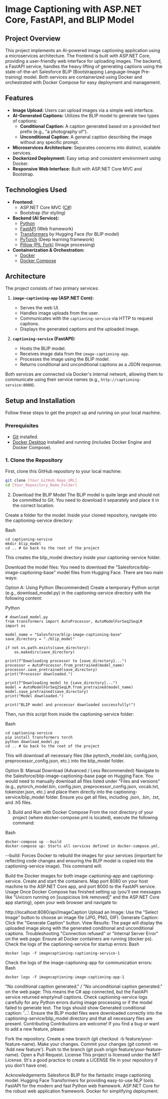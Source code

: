 # Image Captioning with ASP.NET Core, FastAPI, and BLIP Model

## Project Overview

This project implements an AI-powered image captioning application using a microservices architecture. The frontend is built with ASP.NET Core, providing a user-friendly web interface for uploading images. The backend, a FastAPI service, handles the heavy lifting of generating captions using the state-of-the-art Salesforce BLIP (Bootstrapping Language-Image Pre-training) model. Both services are containerized using Docker and orchestrated with Docker Compose for easy deployment and management.

## Features

* **Image Upload:** Users can upload images via a simple web interface.
* **AI-Generated Captions:** Utilizes the BLIP model to generate two types of captions:
    * **Conditional Caption:** A caption generated based on a provided text prefix (e.g., "a photography of").
    * **Unconditional Caption:** A general caption describing the image without any specific prompt.
* **Microservices Architecture:** Separates concerns into distinct, scalable services.
* **Dockerized Deployment:** Easy setup and consistent environment using Docker.
* **Responsive Web Interface:** Built with ASP.NET Core MVC and Bootstrap.

## Technologies Used

* **Frontend:**
    * ASP.NET Core MVC ([C#](https://dotnet.microsoft.com/))
    * Bootstrap (for styling)
* **Backend (AI Service):**
    * [Python](https://www.python.org/)
    * [FastAPI](https://fastapi.tiangolo.com/) (Web framework)
    * [Transformers](https://huggingface.co/docs/transformers/index) by Hugging Face (for BLIP model)
    * [PyTorch](https://pytorch.org/) (Deep learning framework)
    * [Pillow (PIL Fork)](https://python-pillow.org/) (Image processing)
* **Containerization & Orchestration:**
    * [Docker](https://www.docker.com/)
    * [Docker Compose](https://docs.docker.com/compose/)

## Architecture

The project consists of two primary services:

1.  **`image-captioning-app` (ASP.NET Core):**
    * Serves the web UI.
    * Handles image uploads from the user.
    * Communicates with the `captioning-service` via HTTP to request captions.
    * Displays the generated captions and the uploaded image.

2.  **`captioning-service` (FastAPI):**
    * Hosts the BLIP model.
    * Receives image data from the `image-captioning-app`.
    * Processes the image using the BLIP model.
    * Returns conditional and unconditional captions as a JSON response.

Both services are connected via Docker's internal network, allowing them to communicate using their service names (e.g., `http://captioning-service:8000`).

## Setup and Installation

Follow these steps to get the project up and running on your local machine.

### Prerequisites

* [Git](https://git-scm.com/downloads) installed.
* [Docker Desktop](https://www.docker.com/products/docker-desktop) installed and running (includes Docker Engine and Docker Compose).

### 1. Clone the Repository

First, clone this GitHub repository to your local machine:

```bash
git clone [Your_GitHub_Repo_URL]
cd [Your_Repository_Name_Folder]
```

2. Download the BLIP Model
The BLIP model is quite large and should not be committed to Git. You need to download it separately and place it in the correct location.

Create a folder for the model:
Inside your cloned repository, navigate into the captioning-service directory:

Bash
```
cd captioning-service
mkdir blip_model
cd .. # Go back to the root of the project
```
This creates the blip_model directory inside your captioning-service folder.

Download the model files:
You need to download the "Salesforce/blip-image-captioning-base" model files from Hugging Face. There are two main ways:

Option A: Using Python (Recommended)
Create a temporary Python script (e.g., download_model.py) in the captioning-service directory with the following content:

Python
```
# download_model.py
from transformers import AutoProcessor, AutoModelForSeq2SeqLM
import os

model_name = "Salesforce/blip-image-captioning-base"
save_directory = "./blip_model"

if not os.path.exists(save_directory):
    os.makedirs(save_directory)

print(f"Downloading processor to {save_directory}...")
processor = AutoProcessor.from_pretrained(model_name)
processor.save_pretrained(save_directory)
print("Processor downloaded.")

print(f"Downloading model to {save_directory}...")
model = AutoModelForSeq2SeqLM.from_pretrained(model_name)
model.save_pretrained(save_directory)
print("Model downloaded.")

print("BLIP model and processor downloaded successfully!")
```
Then, run this script from inside the captioning-service folder:

Bash
```
cd captioning-service
pip install transformers torch
python download_model.py
cd .. # Go back to the root of the project
```
This will download all necessary files (like pytorch_model.bin, config.json, preprocessor_config.json, etc.) into the blip_model folder.

Option B: Manual Download (Advanced / Less Recommended)
Navigate to the Salesforce/blip-image-captioning-base page on Hugging Face. You would need to manually download all files listed under "Files and versions" (e.g., pytorch_model.bin, config.json, preprocessor_config.json, vocab.txt, tokenizer.json, etc.) and place them directly into the captioning-service/blip_model folder. Ensure you get all files, including .json, .bin, .txt, and .h5 files.

3. Build and Run with Docker Compose
From the root directory of your project (where docker-compose.yml is located), execute the following command:

Bash
```
docker-compose up --build
docker-compose up: Starts all services defined in docker-compose.yml.
```
--build: Forces Docker to rebuild the images for your services (important for reflecting code changes and ensuring the BLIP model is copied into the captioning-service image).
This command will:

Build the Docker images for both image-captioning-app and captioning-service.
Create and start the containers.
Map port 8080 on your host machine to the ASP.NET Core app, and port 8000 to the FastAPI service.
Usage
Once Docker Compose has finished setting up (you'll see messages like "Uvicorn running on [suspicious link removed]" and the ASP.NET Core app starting), open your web browser and navigate to:

http://localhost:8080/api/ImageCaption
Upload an Image: Use the "Select Image" button to choose an image file (JPG, PNG, GIF).
Generate Caption: Click the "Generate Caption" button.
View Results: The page will display the uploaded image along with the generated conditional and unconditional captions.
Troubleshooting
"Connection refused" or "Internal Server Error" on the web page:
Ensure all Docker containers are running (docker ps).
Check the logs of the captioning-service for startup errors:
Bash
```
docker logs -f imagecaptioning-captioning-service-1
```
Check the logs of the image-captioning-app for communication errors:
Bash
```
docker logs -f imagecaptioning-image-captioning-app-1
```
"No conditional caption generated." / "No unconditional caption generated." on the web page:
This means the C# app connected, but the FastAPI service returned empty/null captions.
Check captioning-service logs carefully for any Python errors during image processing or if the model failed to generate text. The logs should show Generated conditional caption: '...'.
Ensure the BLIP model files were downloaded correctly into the captioning-service/blip_model directory and that all necessary files are present.
Contributing
Contributions are welcome! If you find a bug or want to add a new feature, please:

Fork the repository.
Create a new branch (git checkout -b feature/your-feature-name).
Make your changes.
Commit your changes (git commit -m 'Add new feature').
Push to the branch (git push origin feature/your-feature-name).
Open a Pull Request.
License
This project is licensed under the MIT License. (It's a good practice to create a LICENSE file in your repository if you don't have one).

Acknowledgements
Salesforce BLIP for the fantastic image captioning model.
Hugging Face Transformers for providing easy-to-use NLP tools.
FastAPI for the modern and fast Python web framework.
ASP.NET Core for the robust web application framework.
Docker for simplifying deployment.
